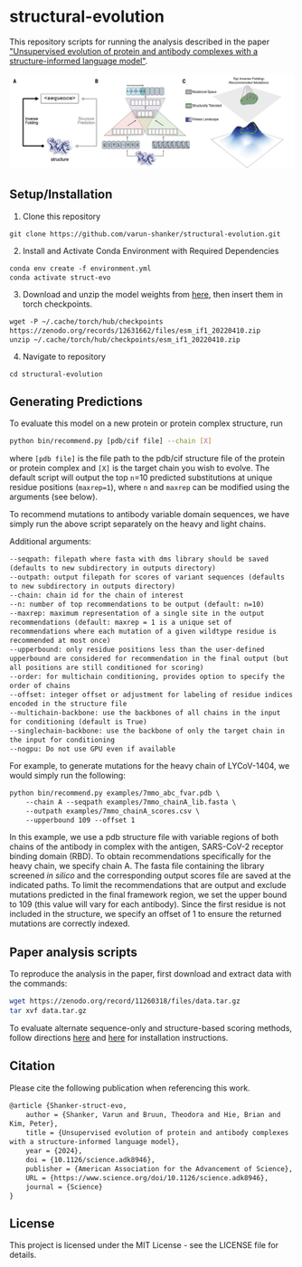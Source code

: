 # structural-evolution

This repository scripts for running the analysis described in the paper ["Unsupervised evolution of protein and antibody complexes with a structure-informed language model"](https://www.science.org/doi/10.1126/science.adk8946).

<p align="center">
  <img src="./structural-evolution-overview.png" alt="structural-evolution-overview"  width="700px"/>
</p>

## Setup/Installation
1. Clone this repository
```
git clone https://github.com/varun-shanker/structural-evolution.git
```
2. Install and Activate Conda Environment with Required Dependencies
```
conda env create -f environment.yml
conda activate struct-evo
```
3. Download and unzip the model weights from [here](https://zenodo.org/records/12631662), then insert them in torch checkpoints.
```
wget -P ~/.cache/torch/hub/checkpoints https://zenodo.org/records/12631662/files/esm_if1_20220410.zip
unzip ~/.cache/torch/hub/checkpoints/esm_if1_20220410.zip
```
4. Navigate to repository
```
cd structural-evolution
```

## Generating Predictions

To evaluate this model on a new protein or protein complex structure, run
```bash
python bin/recommend.py [pdb/cif file] --chain [X]
```
where `[pdb file]` is the file path to the pdb/cif structure file of the protein or protein complex and `[X]` is the target chain you wish to evolve. The default script will output the top `n`=10 predicted substitutions at unique residue positions (`maxrep=1`), where `n` and `maxrep` can be modified using the arguments (see below).

To recommend mutations to antibody variable domain sequences, we have simply run the above script separately on the heavy and light chains.

Additional arguments:

```
--seqpath: filepath where fasta with dms library should be saved (defaults to new subdirectory in outputs directory)
--outpath: output filepath for scores of variant sequences (defaults to new subdirectory in outputs directory)
--chain: chain id for the chain of interest
--n: number of top recommendations to be output (default: n=10)
--maxrep: maximum representation of a single site in the output recommendations (default: maxrep = 1 is a unique set of recommendations where each mutation of a given wildtype residue is recommended at most once)
--upperbound: only residue positions less than the user-defined upperbound are considered for recommendation in the final output (but all positions are still conditioned for scoring)
--order: for multichain conditioning, provides option to specify the order of chains
--offset: integer offset or adjustment for labeling of residue indices encoded in the structure file
--multichain-backbone: use the backbones of all chains in the input for conditioning (default is True)
--singlechain-backbone: use the backbone of only the target chain in the input for conditioning
--nogpu: Do not use GPU even if available
```

 For example, to generate mutations for the heavy chain of LYCoV-1404, we would simply run the following: 

```
python bin/recommend.py examples/7mmo_abc_fvar.pdb \
    --chain A --seqpath examples/7mmo_chainA_lib.fasta \
    --outpath examples/7mmo_chainA_scores.csv \
    --upperbound 109 --offset 1
```
In this example, we use a pdb structure file with variable regions of both chains of the antibody in complex with the antigen, SARS-CoV-2 receptor binding domain (RBD). To obtain recommendations specifically for the heavy chain, we specify chain A. The fasta file containing the library screened *in silico* and the corresponding output scores file are saved at the indicated paths.
To limit the recommendations that are output and exclude mutations predicted in the final framework region, we set the upper bound to 109 (this value will vary for each antibody). Since the first residue is not included in the structure, we specify an offset of 1 to ensure the returned mutations are correctly indexed.

## Paper analysis scripts

To reproduce the analysis in the paper, first download and extract data with the commands:
```bash
wget https://zenodo.org/record/11260318/files/data.tar.gz
tar xvf data.tar.gz
```
To evaluate alternate sequence-only and structure-based scoring methods, follow directions [here](https://github.com/facebookresearch/esm?tab=readme-ov-file#zs_variant) and [here](https://github.com/dauparas/ProteinMPNN) for installation instructions.

## Citation

Please cite the following publication when referencing this work.

```
@article {Shanker-struct-evo,
	author = {Shanker, Varun and Bruun, Theodora and Hie, Brian and Kim, Peter},
	title = {Unsupervised evolution of protein and antibody complexes with a structure-informed language model},
	year = {2024},
	doi = {10.1126/science.adk8946},
	publisher = {American Association for the Advancement of Science},
	URL = {https://www.science.org/doi/10.1126/science.adk8946},
	journal = {Science}
}
```

## License
This project is licensed under the MIT License - see the LICENSE file for details.
